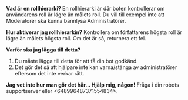 **Vad är en rollhierarki?** En rollhierarki är där boten kontrollerar om användarens roll är lägre än målets roll. Du vill till exempel inte att Moderatorer ska kunna bannlysa Administratörer.

**Hur aktiverar jag rollhierarkin?** Kontrollera om författarens högsta roll är lägre än målets högsta roll. Om det är så, returnera ett fel.

**Varför ska jag lägga till detta?**
1. Du måste lägga till detta för att få din bot godkänd.
2. Det gör det så att hjälpare inte kan varna/stänga av administratörer eftersom det inte verkar rätt.

**Jag vet inte hur man gör det här... Hjälp mig, någon!** Fråga i din robots supportserver eller <648996487371554834>.